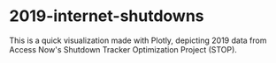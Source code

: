 # 2019-internet-shutdowns

This is a quick visualization made with Plotly, depicting 2019 data from Access Now's Shutdown Tracker Optimization Project (STOP). 
